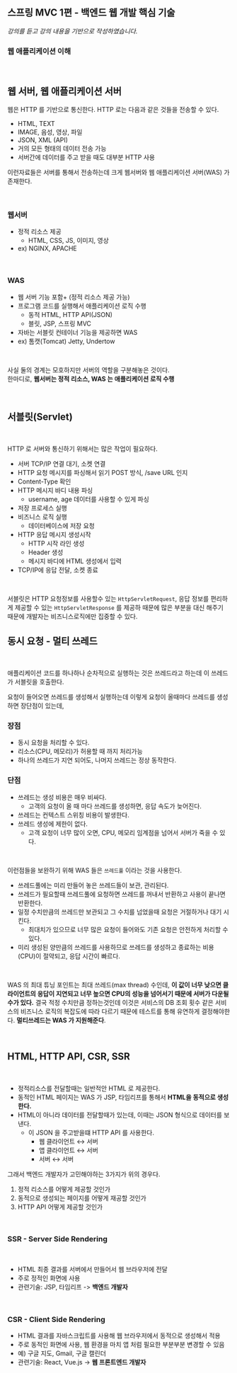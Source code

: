 ## 스프링 MVC 1편 - 백엔드 웹 개발 핵심 기술
_강의를 듣고 강의 내용을 기반으로 작성하였습니다._

### 웹 애플리케이션 이해

<br>

## 웹 서버, 웹 애플리케이션 서버

웹은 HTTP 를 기반으로 통신한다. HTTP 로는 다음과 같은 것들을 전송할 수 있다.  

- HTML, TEXT
- IMAGE, 음성, 영상, 파일
- JSON, XML (API)
- 거의 모든 형태의 데이터 전송 가능 
- 서버간에 데이터를 주고 받을 때도 대부분 HTTP 사용


이런자료들은 서버를 통해서 전송하는데 크게 웹서버와 웹 애플리케이션 서버(WAS) 가 존재한다.

<br>

### 웹서버
- 정적 리소스 제공
    - HTML, CSS, JS, 이미지, 영상
- ex) NGINX, APACHE

<br>

### WAS 
- 웹 서버 기능 포함+ (정적 리소스 제공 가능)
- 프로그램 코드를 실행해서 애플리케이션 로직 수행
    - 동적 HTML, HTTP API(JSON)
    - 블릿, JSP, 스프링 MVC
- 자바는 서블릿 컨테이너 기능을 제공하면 WAS
- ex) 톰캣(Tomcat) Jetty, Undertow

<br>

사실 둘의 경계는 모호하지만 서버의 역할을 구분해놓은 것이다.   
한마디로, **웹서버는 정적 리소스, WAS 는 애플리케이션 로직 수행**


<br>

## 서블릿(Servlet)

<br>

HTTP 로 서버와 통신하기 위해서는 많은 작업이 필요하다. 

- 서버 TCP/IP 연결 대기, 소켓 연결 
- HTTP 요청 메시지를 파싱해서 읽기 POST 방식, /save URL 인지 
- Content-Type 확인
- HTTP 메시지 바디 내용 파싱
  - username, age 데이터를 사용할 수 있게 파싱
- 저장 프로세스 실행
- 비즈니스 로직 실행
  - 데이터베이스에 저장 요청
- HTTP 응답 메시지 생성시작
  - HTTP 시작 라인 생성
  - Header 생성
  - 메시지 바디에 HTML 생성에서 입력
- TCP/IP에 응답 전달, 소켓 종료

<br>

서블릿은 HTTP 요청정보를 사용할수 있는 `HttpServletRequest`, 응답 정보를 편리하게 제공할 수 있는 `HttpServletResponse`
를 제공하 때문에 많은 부분을 대신 해주기 때문에 개발자는 비즈니스로직에만 집중할 수 있다.


## 동시 요청 - 멀티 쓰레드

<br>

애플리케이션 코드를 하나하나 순차적으로 실행하는 것은 쓰레드라고 하는데 이 쓰레드가 서블릿을 호출한다. 

요청이 들어오면 쓰레드를 생성해서 실행하는데 이렇게 요청이 올때마다 쓰레드를 생성하면 장단점이 있는데,

### 장점
- 동시 요청을 처리할 수 있다.
- 리소스(CPU, 메모리)가 허용할 때 까지 처리가능
- 하나의 쓰레드가 지연 되어도, 나머지 쓰레드는 정상 동작한다.


### 단점
- 쓰레드는 생성 비용은 매우 비싸다.
  - 고객의 요청이 올 때 마다 쓰레드를 생성하면, 응답 속도가 늦어진다.
- 쓰레드는 컨텍스트 스위칭 비용이 발생한다.
- 쓰레드 생성에 제한이 없다.
  - 고객 요청이 너무 많이 오면, CPU, 메모리 임계점을 넘어서 서버가 죽을 수 있다.
  
<br>

이런점들을 보완하기 위해 WAS 들은 `쓰레드풀` 이라는 것을 사용한다.
- 쓰레드풀에는 미리 만들어 놓은 쓰레드들이 보관, 관리된다.
- 쓰레드가 필요할때 쓰레드풀에 요청하면 쓰레드를 꺼내서 반환하고 사용이 끝나면 반환한다.
- 일정 수치만큼의 쓰레드만 보관되고 그 수치를 넘었을때 요청은 거절하거나 대기 시킨다.
  - 최대치가 있으므로 너무 많은 요청이 들어와도 기존 요청은 안전하게 처리할 수 있다.
- 미리 생성된 양만큼의 쓰레드를 사용하므로 쓰레드를 생성하고 종료하는 비용(CPU)이 절약되고, 응답 시간이 빠르다.

<br>

WAS 의 최대 튜닝 포인트는 최대 쓰레드(max thread) 수인데, **이 값이 너무 낮으면 클라이언트의 응답이 지연되고 너무 높으면 CPU의 성능을 넘어서기 때문에 
서버가 다운될수가 있다.** 결국 적정 수치만큼 정하는것인데 이것은 서비스의 DB 조회 횟수 같은 서비스의 비즈니스 로직의 복잡도에 따라 다르기 때문에 테스트를 통해 
유연하게 결정해야한다. **멀티쓰레드는 WAS 가 지원해준다**.

<br>

## HTML, HTTP API, CSR, SSR

<br>

- 정적리소스를 전달할때는 일반적안 HTML 로 제공한다.   
- 동적인 HTML 페이지는 WAS 가 JSP, 타임리프를 통해서 **HTML을 동적으로 생성한다.**  
- HTML이 아니라 데이터를 전달할때가 있는데, 이때는 JSON 형식으로 데이터를 보낸다.
  - 이 JSON 을 주고받을떄 HTTP API 를 사용한다.
    - 웹 클라이언트 ↔️ 서버
    - 앱 클라이언트 ↔️ 서버
    - 서버 ↔️ 서버
  
그래서 백엔드 개발자가 고민해야하는 3가지가 위의 경우다.


1. 정적 리소스를 어떻게 제공할 것인가
2. 동적으로 생성되는 페이지를 어떻게 재공할 것인가
3. HTTP API 어떻게 제공할 것인가

<br>

### SSR - Server Side Rendering

<br>

- HTML 최종 결과를 서버에서 만들어서 웹 브라우저에 전달
- 주로 정적인 화면에 사용
- 관련기술: JSP, 타임리프 -> **백엔드 개발자**


<br>

### CSR - Client Side Rendering
- HTML 결과를 자바스크립트를 사용해 웹 브라우저에서 동적으로 생성해서 적용 
- 주로 동적인 화면에 사용, 웹 환경을 마치 앱 처럼 필요한 부분부분 변경할 수 있음 
- 예) 구글 지도, Gmail, 구글 캘린더
- 관련기술: React, Vue.js -> **웹 프론트엔드 개발자**



<br><br>
